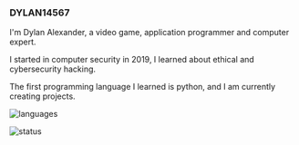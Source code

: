 ### DYLAN14567

I'm Dylan Alexander, a video game, application programmer and computer expert.

I started in computer security in 2019, I learned about ethical and cybersecurity hacking. 

The first programming language I learned is python, and I am currently creating projects.

![languages](https://github-readme-stats.vercel.app/api/top-langs/?username=dylan14567&layout=compact)

![status](https://github-readme-stats.vercel.app/api?username=dylan14567)
